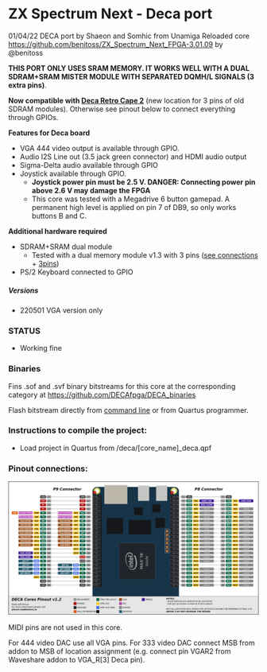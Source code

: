 # ZX Spectrum Next - Deca port

01/04/22 DECA port by Shaeon and Somhic from Unamiga Reloaded core https://github.com/benitoss/ZX_Spectrum_Next_FPGA-3.01.09 by  @benitoss

**THIS PORT ONLY USES SRAM MEMORY. IT WORKS WELL WITH A DUAL SDRAM+SRAM MISTER MODULE WITH SEPARATED DQMH/L SIGNALS (3 extra pins)**. 

**Now compatible with [Deca Retro Cape 2](https://github.com/somhi/DECA_retro_cape_2)** (new location for 3 pins of old SDRAM modules). Otherwise see pinout below to connect everything through GPIOs.

**Features for Deca board**

* VGA 444 video output is available through GPIO. 
* Audio I2S Line out (3.5 jack green connector) and HDMI audio output
* Sigma-Delta audio available through GPIO
* Joystick available through GPIO. 
  * **Joystick power pin must be 2.5 V. DANGER: Connecting power pin above 2.6 V may damage the FPGA**
  * This core was tested with a Megadrive 6 button gamepad. A permanent high level is applied on pin 7 of DB9, so only works buttons B and C.

**Additional hardware required**

- SDRAM+SRAM dual module
  - Tested with a dual memory module v1.3 with 3 pins ([see connections](https://github.com/SoCFPGA-learning/DECA/tree/main/Projects/sdram_mister_deca) + [3pins](https://github.com/DECAfpga/DECA_board/blob/main/Sdram_mister_deca/README_3pins.md))
- PS/2 Keyboard connected to GPIO

##### Versions

* 220501 VGA version only

### STATUS

* Working fine 


### Binaries

Fins .sof and .svf binary bitstreams for this core at the corresponding category at https://github.com/DECAfpga/DECA_binaries

Flash bitstream directly from [command line](https://github.com/DECAfpga/DECA_binaries#flash-bitstream-to-fgpa-with-quartus) or from Quartus programmer.

### Instructions to compile the project:

* Load project in Quartus from /deca/[core_name]_deca.qpf

### Pinout connections:

![pinout_deca](pinout_deca.png)

MIDI pins are not used in this core.

For 444 video DAC use all VGA pins. For 333 video DAC connect MSB from addon to MSB of location assignment (e.g. connect pin VGAR2 from Waveshare addon to VGA_R[3] Deca pin).

